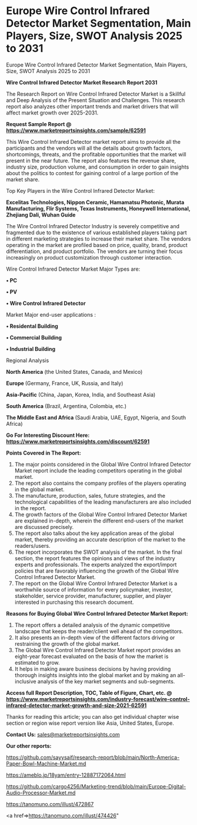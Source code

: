 # Europe Wire Control Infrared Detector Market Segmentation, Main Players, Size, SWOT Analysis 2025 to 2031
Europe Wire Control Infrared Detector Market Segmentation, Main Players, Size, SWOT Analysis 2025 to 2031

<strong>Wire Control Infrared Detector Market Research Report 2031</strong>

The Research Report on Wire Control Infrared Detector Market is a Skillful and Deep Analysis of the Present Situation and Challenges. This research report also analyzes other important trends and market drivers that will affect market growth over 2025-2031.

<strong>Request Sample Report @ <a href=https://www.marketreportsinsights.com/sample/62591>https://www.marketreportsinsights.com/sample/62591</a></strong>

This Wire Control Infrared Detector market report aims to provide all the participants and the vendors will all the details about growth factors, shortcomings, threats, and the profitable opportunities that the market will present in the near future. The report also features the revenue share, industry size, production volume, and consumption in order to gain insights about the politics to contest for gaining control of a large portion of the market share.

Top Key Players in the Wire Control Infrared Detector Market:

<strong>Excelitas Technologies, Nippon Ceramic, Hamamatsu Photonic, Murata Manufacturing, Flir Systems, Texas Instruments, Honeywell International, Zhejiang Dali, Wuhan Guide</strong>

The Wire Control Infrared Detector Industry is severely competitive and fragmented due to the existence of various established players taking part in different marketing strategies to increase their market share. The vendors operating in the market are profiled based on price, quality, brand, product differentiation, and product portfolio. The vendors are turning their focus increasingly on product customization through customer interaction.

Wire Control Infrared Detector Market Major Types are:

<strong>• PC

• PV

• Wire Control Infrared Detector</strong>

Market Major end-user applications :

<strong>• Residental Building

• Commercial Building

• Industrial Building</strong>

Regional Analysis

</u><strong><b>North America</b></strong> (the United States, Canada, and Mexico)

<strong><b>Europe </b></strong>(Germany, France, UK, Russia, and Italy)

<strong><b>Asia-Pacific</b></strong> (China, Japan, Korea, India, and Southeast Asia)

<strong><b>South America</b></strong> (Brazil, Argentina, Colombia, etc.)

<strong><b>The Middle East and Africa</b></strong> (Saudi Arabia, UAE, Egypt, Nigeria, and South Africa)

<strong>Go For Interesting Discount Here: <a href=https://www.marketreportsinsights.com/discount/62591>https://www.marketreportsinsights.com/discount/62591</a></strong>

<strong>Points Covered in The Report:</strong>
<ol>
  <li>The major points considered in the Global Wire Control Infrared Detector Market report include the leading competitors operating in the global market.</li>
  <li>The report also contains the company profiles of the players operating in the global market.</li>
  <li>The manufacture, production, sales, future strategies, and the technological capabilities of the leading manufacturers are also included in the report.</li>
  <li>The growth factors of the Global Wire Control Infrared Detector Market are explained in-depth, wherein the different end-users of the market are discussed precisely.</li>
  <li>The report also talks about the key application areas of the global market, thereby providing an accurate description of the market to the readers/users.</li>
  <li>The report incorporates the SWOT analysis of the market. In the final section, the report features the opinions and views of the industry experts and professionals. The experts analyzed the export/import policies that are favorably influencing the growth of the Global Wire Control Infrared Detector Market.</li>
  <li>The report on the Global Wire Control Infrared Detector Market is a worthwhile source of information for every policymaker, investor, stakeholder, service provider, manufacturer, supplier, and player interested in purchasing this research document.</li>
</ol>
<strong>Reasons for Buying Global Wire Control Infrared Detector Market Report:</strong>

<ol>
  <li>The report offers a detailed analysis of the dynamic competitive landscape that keeps the reader/client well ahead of the competitors.</li>
  <li>It also presents an in-depth view of the different factors driving or restraining the growth of the global market.</li>
  <li>The Global Wire Control Infrared Detector Market report provides an eight-year forecast evaluated on the basis of how the market is estimated to grow.</li>
  <li>It helps in making aware business decisions by having providing thorough insights insights into the global market and by making an all-inclusive analysis of the key market segments and sub-segments.</li>
</ol>
<strong>Access full Report Description, TOC, Table of Figure, Chart, etc. @ <a href=https://www.marketreportsinsights.com/industry-forecast/wire-control-infrared-detector-market-growth-and-size-2021-62591>https://www.marketreportsinsights.com/industry-forecast/wire-control-infrared-detector-market-growth-and-size-2021-62591</a></strong>


Thanks for reading this article; you can also get individual chapter wise section or region wise report version like Asia, United States, Europe.

<strong>Contact Us:</strong>
sales@marketreportsinsights.com

<strong>Our other reports:</strong>

<a href=https://github.com/sayysaif/research-report/blob/main/North-America-Paper-Bowl-Machine-Market.md>https://github.com/sayysaif/research-report/blob/main/North-America-Paper-Bowl-Machine-Market.md</a>

<a href=https://ameblo.jp/18yam/entry-12887172064.html>https://ameblo.jp/18yam/entry-12887172064.html</a>

<a href=https://github.com/cargo4256/Marketing-trend/blob/main/Europe-Digital-Audio-Processor-Market.md>https://github.com/cargo4256/Marketing-trend/blob/main/Europe-Digital-Audio-Processor-Market.md</a>

<a href=https://tanomuno.com/illust/472867>https://tanomuno.com/illust/472867</a>

<a href=>https://tanomuno.com/illust/474426</a>"
